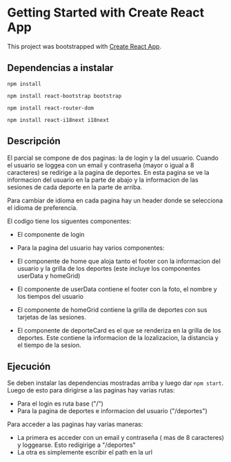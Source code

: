 # Getting Started with Create React App

This project was bootstrapped with [Create React App](https://github.com/facebook/create-react-app).

## Dependencias a instalar

`npm install`

`npm install react-bootstrap bootstrap`

`npm install react-router-dom`

`npm install react-i18next i18next`

## Descripción

El parcial se compone de dos paginas: la de login y la del usuario. Cuando el usuario se loggea con un email y contraseña (mayor o igual a 8 caracteres) se redirige a la pagina de deportes. En esta pagina se ve la informacion del usuario en la parte de abajo y la informacion de las sesiones de cada deporte en la parte de arriba.

Para cambiar de idioma en cada pagina hay un header donde se selecciona el idioma de preferencia.

El codigo tiene los siguentes componentes:
- El componente de login
- Para la pagina del usuario hay varios componentes:
-   El componente de home que aloja tanto el footer con la informacion del usuario y la grilla de los deportes (este incluye los componentes userData y homeGrid) 
-   El componente de userData contiene el footer con la foto, el nombre y los tiempos del usuario
-   El componente de homeGrid contiene la grilla de deportes con sus tarjetas de las sesiones.

- El componente de deporteCard es el que se renderiza en la grilla de los deportes. Este contiene la informacion de la lozalizacion, la distancia y el tiempo de la sesion.

## Ejecución
Se deben instalar las dependencias mostradas arriba y luego dar `npm start`. Luego de esto para dirigirse a las paginas hay varias rutas:
- Para el login es ruta base ("/")
- Para la pagina de deportes e informacion del usuario ("/deportes")
  
Para acceder a las paginas hay varias maneras:
- La primera es acceder con un email y contraseña ( mas de 8 caracteres) y loggearse. Esto redigirige a "/deportes"
- La otra es simplemente escribir el path en la url
